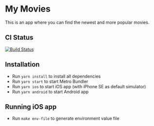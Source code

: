 # My Movies

This is an app where you can find the newest and more popular movies.


## CI Status
[![Build Status](https://travis-ci.org/naabraz/my-movies-app.svg?branch=master)](https://travis-ci.org/naabraz/my-movies-app)

## Installation

- Run `yarn install` to install all dependencies
- Run `yarn start` to start Metro Bundler
- Run `yarn ios` to start iOS app (with iPhone SE as default simulator)
- Run `yarn android` to start Android app

## Running iOS app
- Run `make env-file` to generate environment value file